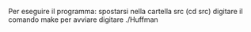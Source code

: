 Per eseguire il programma:
  spostarsi nella cartella src (cd src)
  digitare il comando make
  per avviare digitare ./Huffman

